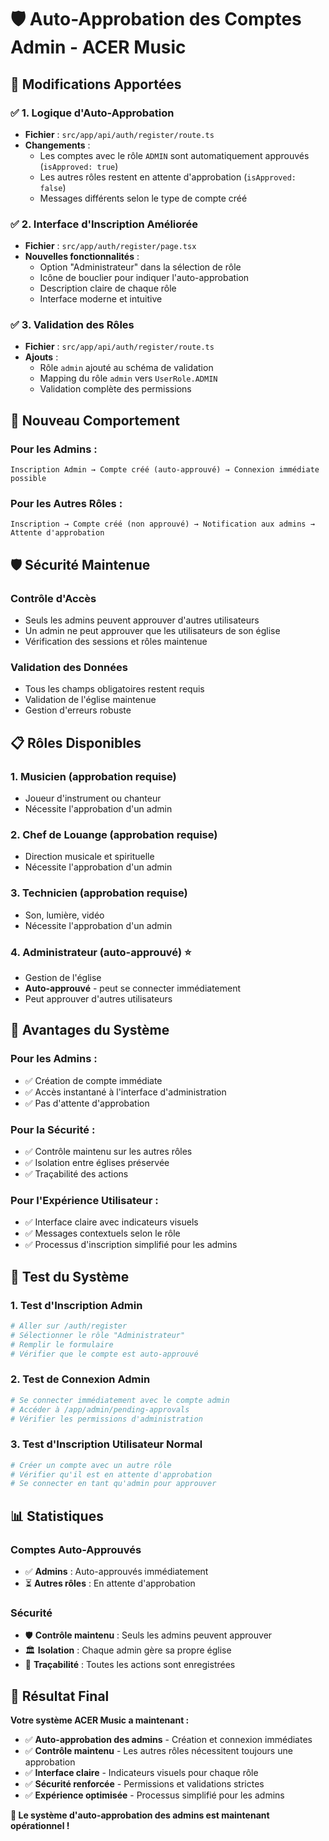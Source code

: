 # 🛡️ Auto-Approbation des Comptes Admin - ACER Music

## 🎉 **Modifications Apportées**

### ✅ **1. Logique d'Auto-Approbation**
- **Fichier** : `src/app/api/auth/register/route.ts`
- **Changements** :
  - Les comptes avec le rôle `ADMIN` sont automatiquement approuvés (`isApproved: true`)
  - Les autres rôles restent en attente d'approbation (`isApproved: false`)
  - Messages différents selon le type de compte créé

### ✅ **2. Interface d'Inscription Améliorée**
- **Fichier** : `src/app/auth/register/page.tsx`
- **Nouvelles fonctionnalités** :
  - Option "Administrateur" dans la sélection de rôle
  - Icône de bouclier pour indiquer l'auto-approbation
  - Description claire de chaque rôle
  - Interface moderne et intuitive

### ✅ **3. Validation des Rôles**
- **Fichier** : `src/app/api/auth/register/route.ts`
- **Ajouts** :
  - Rôle `admin` ajouté au schéma de validation
  - Mapping du rôle `admin` vers `UserRole.ADMIN`
  - Validation complète des permissions

## 🔄 **Nouveau Comportement**

### **Pour les Admins :**
```
Inscription Admin → Compte créé (auto-approuvé) → Connexion immédiate possible
```

### **Pour les Autres Rôles :**
```
Inscription → Compte créé (non approuvé) → Notification aux admins → Attente d'approbation
```

## 🛡️ **Sécurité Maintenue**

### **Contrôle d'Accès**
- Seuls les admins peuvent approuver d'autres utilisateurs
- Un admin ne peut approuver que les utilisateurs de son église
- Vérification des sessions et rôles maintenue

### **Validation des Données**
- Tous les champs obligatoires restent requis
- Validation de l'église maintenue
- Gestion d'erreurs robuste

## 📋 **Rôles Disponibles**

### **1. Musicien** (approbation requise)
- Joueur d'instrument ou chanteur
- Nécessite l'approbation d'un admin

### **2. Chef de Louange** (approbation requise)
- Direction musicale et spirituelle
- Nécessite l'approbation d'un admin

### **3. Technicien** (approbation requise)
- Son, lumière, vidéo
- Nécessite l'approbation d'un admin

### **4. Administrateur** (auto-approuvé) ⭐
- Gestion de l'église
- **Auto-approuvé** - peut se connecter immédiatement
- Peut approuver d'autres utilisateurs

## 🎯 **Avantages du Système**

### **Pour les Admins :**
- ✅ Création de compte immédiate
- ✅ Accès instantané à l'interface d'administration
- ✅ Pas d'attente d'approbation

### **Pour la Sécurité :**
- ✅ Contrôle maintenu sur les autres rôles
- ✅ Isolation entre églises préservée
- ✅ Traçabilité des actions

### **Pour l'Expérience Utilisateur :**
- ✅ Interface claire avec indicateurs visuels
- ✅ Messages contextuels selon le rôle
- ✅ Processus d'inscription simplifié pour les admins

## 🚀 **Test du Système**

### **1. Test d'Inscription Admin**
```bash
# Aller sur /auth/register
# Sélectionner le rôle "Administrateur"
# Remplir le formulaire
# Vérifier que le compte est auto-approuvé
```

### **2. Test de Connexion Admin**
```bash
# Se connecter immédiatement avec le compte admin
# Accéder à /app/admin/pending-approvals
# Vérifier les permissions d'administration
```

### **3. Test d'Inscription Utilisateur Normal**
```bash
# Créer un compte avec un autre rôle
# Vérifier qu'il est en attente d'approbation
# Se connecter en tant qu'admin pour approuver
```

## 📊 **Statistiques**

### **Comptes Auto-Approuvés**
- ✅ **Admins** : Auto-approuvés immédiatement
- ⏳ **Autres rôles** : En attente d'approbation

### **Sécurité**
- 🛡️ **Contrôle maintenu** : Seuls les admins peuvent approuver
- 🏛️ **Isolation** : Chaque admin gère sa propre église
- 📝 **Traçabilité** : Toutes les actions sont enregistrées

## 🎉 **Résultat Final**

**Votre système ACER Music a maintenant :**
- ✅ **Auto-approbation des admins** - Création et connexion immédiates
- ✅ **Contrôle maintenu** - Les autres rôles nécessitent toujours une approbation
- ✅ **Interface claire** - Indicateurs visuels pour chaque rôle
- ✅ **Sécurité renforcée** - Permissions et validations strictes
- ✅ **Expérience optimisée** - Processus simplifié pour les admins

**🎊 Le système d'auto-approbation des admins est maintenant opérationnel !**
